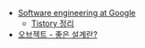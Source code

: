 - [Software engineering at Google](https://abseil.io/resources/swe-book/html/toc.html)
  - [Tistory 정리](https://gngsn.tistory.com/172)
- [오브젝트 - 좋은 설계란?](https://eunjin3786.tistory.com/324)